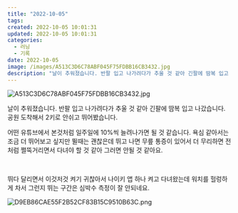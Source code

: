 ```yaml
---
title: "2022-10-05"
tags:
created: 2022-10-05 10:01:31
updated: 2022-10-05 10:01:31
categories:
  - 러닝
  - 기록
date: 2022-10-05
image: /images/A513C3D6C78ABF045F75FDBB16CB3432.jpg
description: "날이 추워졌습니다. 반팔 입고 나가려다가 추울 것 같아 긴팔에 땀복 입고 나갔습니다. 공원 도착해서 2키로 안쉬고 뛰어봤습니다. 어떤 유튜브에서 본것처럼 일주일에 10%씩 늘려나가면 될 것 같습니다. 욕심 같아서는 조금 더 뛰어보고 싶지만 뛸때는 괜찮은데 뛰고 나면 무릎 통증이 있어서 "
---
```


![A513C3D6C78ABF045F75FDBB16CB3432.jpg](/images/A513C3D6C78ABF045F75FDBB16CB3432.jpg)
 
 

날이 추워졌습니다. 반팔 입고 나가려다가 추울 것 같아 긴팔에 땀복 입고 나갔습니다. 공원 도착해서 2키로 안쉬고 뛰어봤습니다.

어떤 유튜브에서 본것처럼 일주일에 10%씩 늘려나가면 될 것 같습니다. 욕심 같아서는 조금 더 뛰어보고 싶지만 뛸때는 괜찮은데 뛰고 나면 무릎 통증이 있어서 더 무리하면 전처럼 쩔뚝거리면서 다녀야 할 것 같아 그러면 안될 것 같아요.

 

뛰다 달리면서 이것저것 켜기 귀찮아서 나이키 앱 하나 켜고 다녀왔는데 워치를 헐렁하게 차서 그런지 뛰는 구간은 심박수 측정이 잘 안되네요.

 
 ![D9EB86CAE55F2B52CF83B15C9510B63C.png](/images/D9EB86CAE55F2B52CF83B15C9510B63C.png)
